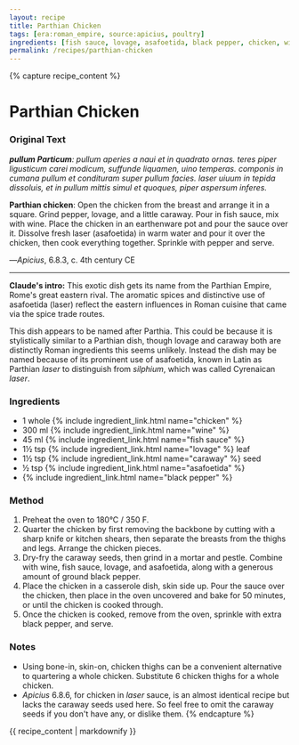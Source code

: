 ```yaml
---
layout: recipe
title: Parthian Chicken
tags: [era:roman_empire, source:apicius, poultry]
ingredients: [fish sauce, lovage, asafoetida, black pepper, chicken, wine, caraway]
permalink: /recipes/parthian-chicken
---
```


{% capture recipe_content %}
# Parthian Chicken

### Original Text
***pullum Particum**: pullum aperies a naui et in quadrato ornas. teres piper ligusticum carei modicum, suffunde liquamen, uino temperas. componis in cumana pullum et condituram super pullum facies. laser uiuum in tepida dissoluis, et in pullum mittis simul et quoques, piper aspersum inferes.*

**Parthian chicken**: Open the chicken from the breast and arrange it in a square. Grind pepper, lovage, and a little caraway. Pour in fish sauce, mix with wine. Place the chicken in an earthenware pot and pour the sauce over it. Dissolve fresh laser (asafoetida) in warm water and pour it over the chicken, then cook everything together. Sprinkle with pepper and serve.

—*Apicius*, 6.8.3, c. 4th century CE

___

**Claude's intro:** This exotic dish gets its name from the Parthian Empire, Rome's great eastern rival. The aromatic spices and distinctive use of asafoetida (laser) reflect the eastern influences in Roman cuisine that came via the spice trade routes.

This dish appears to be named after Parthia. This could be because it is stylistically similar to a Parthian dish, though lovage and caraway both are distinctly Roman ingredients this seems unlikely. Instead the dish may be named because of its prominent use of asafoetida, known in Latin as Parthian *laser* to distinguish from *silphium*, which was called Cyrenaican *laser*.

### Ingredients
- 1 whole {% include ingredient_link.html name="chicken" %}
- 300 ml {% include ingredient_link.html name="wine" %}
- 45 ml {% include ingredient_link.html name="fish sauce" %}
- 1½ tsp {% include ingredient_link.html name="lovage" %} leaf
- 1½ tsp {% include ingredient_link.html name="caraway" %} seed
- ½ tsp {% include ingredient_link.html name="asafoetida" %}
- {% include ingredient_link.html name="black pepper" %}

### Method
1. Preheat the oven to 180°C / 350 F.
2. Quarter the chicken by first removing the backbone by cutting with a sharp knife or kitchen shears, then separate the breasts from the thighs and legs. Arrange the chicken pieces.
3. Dry-fry the caraway seeds, then grind in a mortar and pestle. Combine with wine, fish sauce, lovage, and asafoetida, along with a generous amount of ground black pepper.
4. Place the chicken in a casserole dish, skin side up. Pour the sauce over the chicken, then place in the oven uncovered and bake for 50 minutes, or until the chicken is cooked through.
5. Once the chicken is cooked, remove from the oven, sprinkle with extra black pepper, and serve.

### Notes
- Using bone-in, skin-on, chicken thighs can be a convenient alternative to quartering a whole chicken. Substitute 6 chicken thighs for a whole chicken.
- *Apicius* 6.8.6, for chicken in *laser* sauce, is an almost identical recipe but lacks the caraway seeds used here. So feel free to omit the caraway seeds if you don't have any, or dislike them.
{% endcapture %}

{{ recipe_content | markdownify }}
